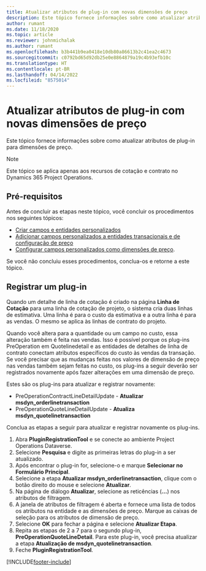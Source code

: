 ```yaml
---
title: Atualizar atributos de plug-in com novas dimensões de preço
description: Este tópico fornece informações sobre como atualizar atributos de plug-in para dimensões de preço.
author: rumant
ms.date: 11/18/2020
ms.topic: article
ms.reviewer: johnmichalak
ms.author: rumant
ms.openlocfilehash: b3b441b9ea0418e10db80a86613b2c41ea2c4673
ms.sourcegitcommit: c0792bd65d92db25e0e8864879a19c4b93efb10c
ms.translationtype: HT
ms.contentlocale: pt-BR
ms.lasthandoff: 04/14/2022
ms.locfileid: "8575014"
---
```

# <a name="update-plug-in-attributes-with-new-pricing-dimensions"></a>Atualizar atributos de plug-in com novas dimensões de preço

Este tópico fornece informações sobre como atualizar atributos de plug-in para dimensões de preço.

> [!NOTE]
> Este tópico se aplica apenas aos recursos de cotação e contrato no Dynamics 365 Project Operations.

## <a name="prerequisites"></a>Pré-requisitos
Antes de concluir as etapas neste tópico, você concluir os procedimentos nos seguintes tópicos:

  - [Criar campos e entidades personalizados](create-custom-fields-entities-pricing-dimensions.md) 
  - [Adicionar campos personalizados a entidades transacionais e de configuração de preço ](add-custom-fields-price-setup-transactional-entities.md)
  - [Configurar campos personalizados como dimensões de preço](set-up-custom-fields-pricing-dimensions.md). 
  
Se você não concluiu esses procedimentos, conclua-os e retorne a este tópico.

## <a name="register-a-plug-in"></a>Registrar um plug-in
Quando um detalhe de linha de cotação é criado na página **Linha de Cotação** para uma linha de cotação de projeto, o sistema cria duas linhas de estimativa. Uma linha é para o custo da estimativa e a outra linha é para as vendas. O mesmo se aplica às linhas de contrato do projeto.

Quando você altera para a quantidade ou um campo no custo, essa alteração também é feita nas vendas. Isso é possível porque os plug-ins PreOperation em Quotelinedetail e as entidades de detalhes de linha de contrato conectam atributos específicos do custo às vendas da transação. Se você precisar que as mudanças feitas nos valores de dimensão de preço nas vendas também sejam feitas no custo, os plug-ins a seguir deverão ser registrados novamente após fazer alterações em uma dimensão de preço.

Estes são os plug-ins para atualizar e registrar novamente:

- PreOperationContractLineDetailUpdate - **Atualizar msdyn_orderlinetransaction**
- PreOperationQuoteLineDetailUpdate - **Atualiza msdyn_quotelinetransaction**

Conclua as etapas a seguir para atualizar e registrar novamente os plug-ins.

1. Abra **PluginRegistrationTool** e se conecte ao ambiente Project Operations Dataverse.
2. Selecione **Pesquisa** e digite as primeiras letras do plug-in a ser atualizado.
3. Após encontrar o plug-in for, selecione-o e marque **Selecionar no Formulário Principal**.
4. Selecione a etapa **Atualizar msdyn_orderlinetransaction**, clique com o botão direito do mouse e selecione **Atualizar**.
5. Na página de diálogo **Atualizar**, selecione as reticências (**...**) nos atributos de filtragem.
6. A janela de atributos de filtragem é aberta e fornece uma lista de todos os atributos na entidade e as dimensões de preço. Marque as caixas de seleção para os atributos de dimensão de preço.
7. Selecione **OK** para fechar a página e selecione **Atualizar Etapa**.
8. Repita as etapas de 2 a 7 para o segundo plug-in, **PreOperationQuoteLineDetail**. Para este plug-in, você precisa atualizar a etapa **Atualização de msdyn_quotelinetransaction**.
9. Feche **PluginRegistrationTool**.


[!INCLUDE[footer-include](../includes/footer-banner.md)]